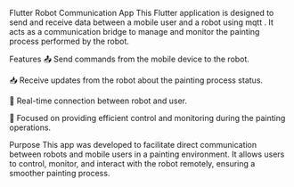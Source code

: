 Flutter Robot Communication App
This Flutter application is designed to send and receive data between a mobile user and a robot using mqtt .
It acts as a communication bridge to manage and monitor the painting process performed by the robot.

Features
📤 Send commands from the mobile device to the robot.

📥 Receive updates from the robot about the painting process status.

🔗 Real-time connection between robot and user.

🎨 Focused on providing efficient control and monitoring during the painting operations.

Purpose
This app was developed to facilitate direct communication between robots and mobile users in a painting environment.
It allows users to control, monitor, and interact with the robot remotely, ensuring a smoother painting process.
